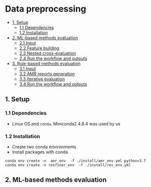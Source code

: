 # Data preprocessing

- [1. Setup](#setup)
  - [1.1 Dependencies](#Dependencies)
  - [1.2 Installation](#Installation)
- [2. ML-based methods evaluation](#evaluation1)
  - [2.1 Input](#Input1)
  - [2.2 Feature building](#feature)
  - [2.3 Nested cross-evaluation](#nCV)
  - [2.4 Run the workflow and outputs](#outputs)
- [3. Rule-based methods evaluation](#evaluation2)
  - [3.1 Input](#Input2)
  - [3.2 AMR reports generation](#report)
  - [3.3 Iterative evaluation](#iter)
  - [3.4 Run the workflow and outputs](#outputs)
    
## <a name="setup"></a>1. Setup
### 1.1 Dependencies
  -    Linux OS and `conda`. Miniconda2 4.8.4 was used by us
### 1.2 Installation
  - Create two conda environments
  - Install packages with conda  
  ```
  conda env create -n  amr_env  -f ./install/amr_env.yml python=3.7
  conda env create -n resfiner_env  -f ./install/res_env.yml  
  ```
## <a name="evaluation1"></a>2. ML-based methods evaluation
  
 
